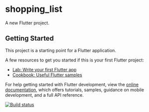 # shopping_list

A new Flutter project.

## Getting Started

This project is a starting point for a Flutter application.

A few resources to get you started if this is your first Flutter project:

- [Lab: Write your first Flutter app](https://docs.flutter.dev/get-started/codelab)
- [Cookbook: Useful Flutter samples](https://docs.flutter.dev/cookbook)

For help getting started with Flutter development, view the
[online documentation](https://docs.flutter.dev/), which offers tutorials,
samples, guidance on mobile development, and a full API reference.

[![Build status](https://build.appcenter.ms/v0.1/apps/192737ab-ff0e-477b-ad60-47b8342d8f2b/branches/staging/badge)](https://appcenter.ms)